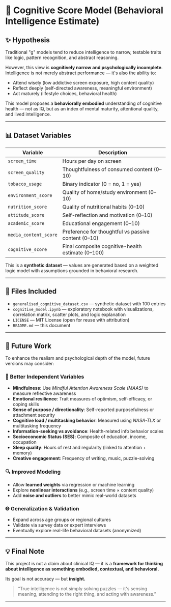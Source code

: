 # 🧠 Cognitive Score Model (Behavioral Intelligence Estimate)

## ✨ Hypothesis

Traditional "g" models tend to reduce intelligence to narrow, testable traits like logic, pattern recognition, and abstract reasoning.

However, this view is **cognitively narrow and psychologically incomplete**. Intelligence is not merely abstract performance — it's also the ability to:

- Attend wisely (low addictive screen exposure, high content quality)
- Reflect deeply (self-directed awareness, meaningful environment)
- Act maturely (lifestyle choices, behavioral health)

This model proposes a **behaviorally embodied** understanding of cognitive health — not as IQ, but as an index of mental maturity, attentional quality, and lived intelligence.

---

## 📊 Dataset Variables

| Variable              | Description                                         |
|-----------------------|-----------------------------------------------------|
| `screen_time`         | Hours per day on screen                             |
| `screen_quality`      | Thoughtfulness of consumed content (0–10)           |
| `tobacco_usage`       | Binary indicator (0 = no, 1 = yes)                  |
| `environment_score`   | Quality of home/study environment (0–10)            |
| `nutrition_score`     | Quality of nutritional habits (0–10)                |
| `attitude_score`      | Self-reflection and motivation (0–10)               |
| `academic_score`      | Educational engagement (0–10)                       |
| `media_content_score` | Preference for thoughtful vs passive content (0–10) |
| `cognitive_score`     | Final composite cognitive-health estimate (0–100)   |

This is a **synthetic dataset** — values are generated based on a weighted logic model with assumptions grounded in behavioral research.

---

## 📁 Files Included

- `generalised_cognitive_dataset.csv` — synthetic dataset with 100 entries
- `cognitive_model.ipynb` — exploratory notebook with visualizations, correlation matrix, scatter plots, and logic explanation
- `LICENSE` — MIT License (open for reuse with attribution)
- `README.md` — this document

---

## 🔮 Future Work

To enhance the realism and psychological depth of the model, future versions may consider:

### 🧠 Better Independent Variables
- **Mindfulness**: Use *Mindful Attention Awareness Scale (MAAS)* to measure reflective awareness
- **Emotional resilience**: Trait measures of optimism, self-efficacy, or coping skills
- **Sense of purpose / directionality**: Self-reported purposefulness or attachment security
- **Cognitive load / multitasking behavior**: Measured using *NASA-TLX* or multitasking frequency
- **Information-seeking vs avoidance**: Health-related info behavior scales
- **Socioeconomic Status (SES)**: Composite of education, income, occupation
- **Sleep quality**: Hours of rest and regularity (linked to attention + memory)
- **Creative engagement**: Frequency of writing, music, puzzle-solving

### 🔍 Improved Modeling
- Allow **learned weights** via regression or machine learning
- Explore **nonlinear interactions** (e.g., screen time × content quality)
- Add **noise and outliers** to better mimic real-world datasets

### 🌐 Generalization & Validation
- Expand across age groups or regional cultures
- Validate via survey data or expert interviews
- Eventually explore real-life behavioral datasets (anonymized)

---

## 💡 Final Note

This project is not a claim about clinical IQ — it is a **framework for thinking about intelligence as something embodied, contextual, and behavioral.**

Its goal is not accuracy — but **insight.**

> “True intelligence is not simply solving puzzles — it's sensing meaning, attending to the right thing, and acting with awareness.”

---
